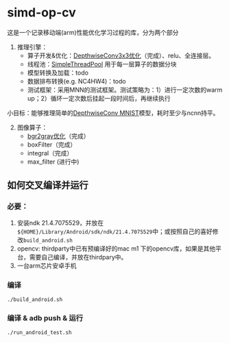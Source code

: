 # simd-op-cv
这是一个记录移动端(arm)性能优化学习过程的库，分为两个部分
1. 推理引擎：
   - 算子开发&优化：[DepthwiseConv3x3优化](https://github.com/LamForest/simd-cv-op/blob/master/note/dwconv.md)（完成）、relu、全连接层。
   - 线程池：[SimpleThreadPool](https://github.com/LamForest/cpp-blogs-code/blob/master/concurrent/threadpool/pool2/pool.hpp) 用于每一层算子的数据分块
   - 模型转换及加载：todo
   - 数据排布转换(e.g. NC4HW4)：todo
   - 测试框架：采用MNN的测试框架。测试策略为：1）进行一定次数的warm up；2）循环一定次数后挂起一段时间后，再继续执行
  
  小目标：能够推理简单的[DepthwiseConv MNIST](https://github.com/LamForest/simd-cv-op/blob/master/pytorch_example/mnist_dwconv/main.py)模型，耗时至少与ncnn持平。

2. 图像算子：
   - [bgr2gray优化](https://github.com/LamForest/simd-cv-op/blob/master/note/bgr2gray.md)（完成）
   - boxFilter（完成）
   - integral（完成）
   - max_filter (进行中)

## 如何交叉编译并运行

### 必要：
1. 安装ndk 21.4.7075529，并放在`${HOME}/Library/Android/sdk/ndk/21.4.7075529`中；或按照自己的喜好修改`build_android.sh`
2. opencv: thirdparty中已有预编译好的mac m1 下的opencv库，如果是其他平台，需要自己编译，并放在thirdpary中。
3. 一台arm芯片安卓手机

### 编译
`./build_android.sh`

### 编译 & adb push & 运行
`./run_android_test.sh`




